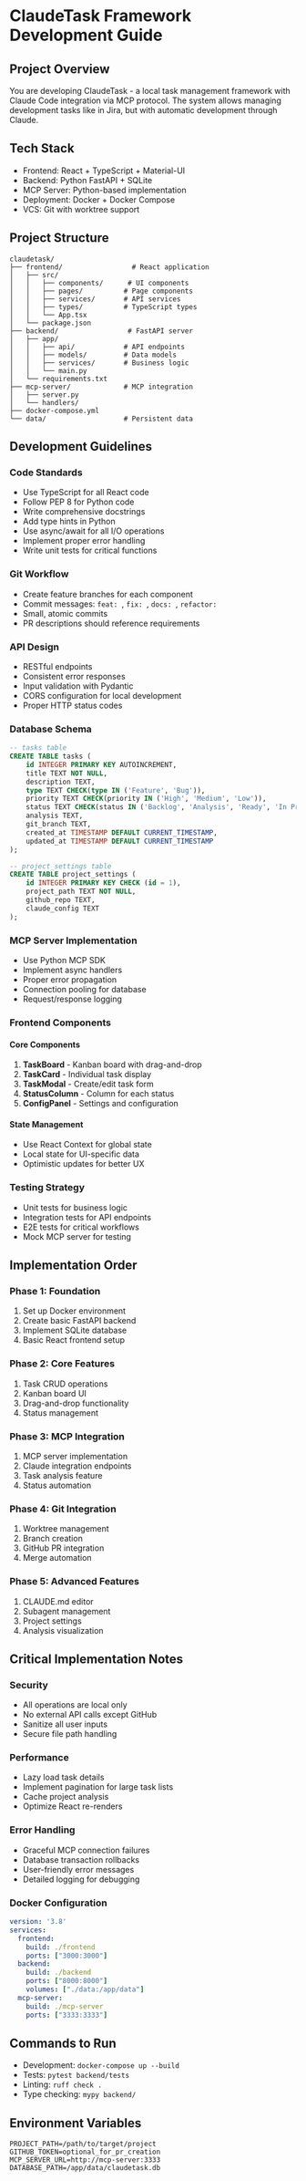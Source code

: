 # ClaudeTask Framework Development Guide

## Project Overview
You are developing ClaudeTask - a local task management framework with Claude Code integration via MCP protocol. The system allows managing development tasks like in Jira, but with automatic development through Claude.

## Tech Stack
- Frontend: React + TypeScript + Material-UI
- Backend: Python FastAPI + SQLite
- MCP Server: Python-based implementation
- Deployment: Docker + Docker Compose
- VCS: Git with worktree support

## Project Structure
```
claudetask/
├── frontend/                 # React application
│   ├── src/
│   │   ├── components/      # UI components
│   │   ├── pages/          # Page components
│   │   ├── services/       # API services
│   │   ├── types/          # TypeScript types
│   │   └── App.tsx
│   └── package.json
├── backend/                 # FastAPI server
│   ├── app/
│   │   ├── api/            # API endpoints
│   │   ├── models/         # Data models
│   │   ├── services/       # Business logic
│   │   └── main.py
│   └── requirements.txt
├── mcp-server/             # MCP integration
│   ├── server.py
│   └── handlers/
├── docker-compose.yml
└── data/                   # Persistent data
```

## Development Guidelines

### Code Standards
- Use TypeScript for all React code
- Follow PEP 8 for Python code
- Write comprehensive docstrings
- Add type hints in Python
- Use async/await for all I/O operations
- Implement proper error handling
- Write unit tests for critical functions

### Git Workflow
- Create feature branches for each component
- Commit messages: `feat: `, `fix: `, `docs: `, `refactor: `
- Small, atomic commits
- PR descriptions should reference requirements

### API Design
- RESTful endpoints
- Consistent error responses
- Input validation with Pydantic
- CORS configuration for local development
- Proper HTTP status codes

### Database Schema
```sql
-- tasks table
CREATE TABLE tasks (
    id INTEGER PRIMARY KEY AUTOINCREMENT,
    title TEXT NOT NULL,
    description TEXT,
    type TEXT CHECK(type IN ('Feature', 'Bug')),
    priority TEXT CHECK(priority IN ('High', 'Medium', 'Low')),
    status TEXT CHECK(status IN ('Backlog', 'Analysis', 'Ready', 'In Progress', 'Testing', 'Code Review', 'Done')),
    analysis TEXT,
    git_branch TEXT,
    created_at TIMESTAMP DEFAULT CURRENT_TIMESTAMP,
    updated_at TIMESTAMP DEFAULT CURRENT_TIMESTAMP
);

-- project_settings table
CREATE TABLE project_settings (
    id INTEGER PRIMARY KEY CHECK (id = 1),
    project_path TEXT NOT NULL,
    github_repo TEXT,
    claude_config TEXT
);
```

### MCP Server Implementation
- Use Python MCP SDK
- Implement async handlers
- Proper error propagation
- Connection pooling for database
- Request/response logging

### Frontend Components

#### Core Components
1. **TaskBoard** - Kanban board with drag-and-drop
2. **TaskCard** - Individual task display
3. **TaskModal** - Create/edit task form
4. **StatusColumn** - Column for each status
5. **ConfigPanel** - Settings and configuration

#### State Management
- Use React Context for global state
- Local state for UI-specific data
- Optimistic updates for better UX

### Testing Strategy
- Unit tests for business logic
- Integration tests for API endpoints
- E2E tests for critical workflows
- Mock MCP server for testing

## Implementation Order

### Phase 1: Foundation
1. Set up Docker environment
2. Create basic FastAPI backend
3. Implement SQLite database
4. Basic React frontend setup

### Phase 2: Core Features
1. Task CRUD operations
2. Kanban board UI
3. Drag-and-drop functionality
4. Status management

### Phase 3: MCP Integration
1. MCP server implementation
2. Claude integration endpoints
3. Task analysis feature
4. Status automation

### Phase 4: Git Integration
1. Worktree management
2. Branch creation
3. GitHub PR integration
4. Merge automation

### Phase 5: Advanced Features
1. CLAUDE.md editor
2. Subagent management
3. Project settings
4. Analysis visualization

## Critical Implementation Notes

### Security
- All operations are local only
- No external API calls except GitHub
- Sanitize all user inputs
- Secure file path handling

### Performance
- Lazy load task details
- Implement pagination for large task lists
- Cache project analysis
- Optimize React re-renders

### Error Handling
- Graceful MCP connection failures
- Database transaction rollbacks
- User-friendly error messages
- Detailed logging for debugging

### Docker Configuration
```yaml
version: '3.8'
services:
  frontend:
    build: ./frontend
    ports: ["3000:3000"]
  backend:
    build: ./backend
    ports: ["8000:8000"]
    volumes: ["./data:/app/data"]
  mcp-server:
    build: ./mcp-server
    ports: ["3333:3333"]
```

## Commands to Run
- Development: `docker-compose up --build`
- Tests: `pytest backend/tests`
- Linting: `ruff check .`
- Type checking: `mypy backend/`

## Environment Variables
```env
PROJECT_PATH=/path/to/target/project
GITHUB_TOKEN=optional_for_pr_creation
MCP_SERVER_URL=http://mcp-server:3333
DATABASE_PATH=/app/data/claudetask.db
```